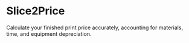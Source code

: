 # Slice2Price
Calculate your finished print price accurately, accounting for materials, time, and equipment depreciation.
